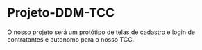 # Projeto-DDM-TCC

O nosso projeto será um protótipo de telas de cadastro e login de contratantes e autonomo para o nosso TCC.
